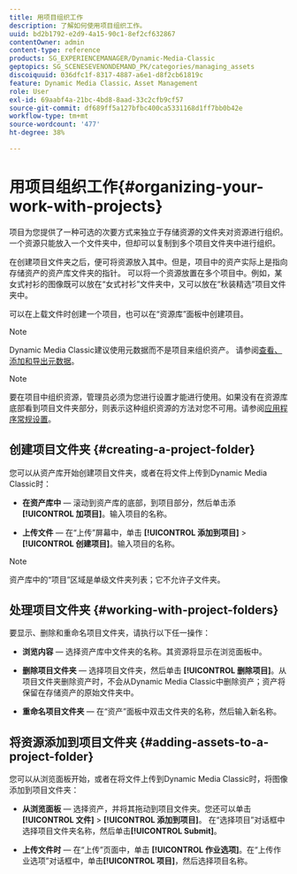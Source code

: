 ```yaml
---
title: 用项目组织工作
description: 了解如何使用项目组织工作。
uuid: bd2b1792-e2d9-4a15-90c1-8ef2cf632867
contentOwner: admin
content-type: reference
products: SG_EXPERIENCEMANAGER/Dynamic-Media-Classic
geptopics: SG_SCENESEVENONDEMAND_PK/categories/managing_assets
discoiquuid: 036dfc1f-8317-4887-a6e1-d8f2cb61819c
feature: Dynamic Media Classic，Asset Management
role: User
exl-id: 69aabf4a-21bc-4bd8-8aad-33c2cfb9cf57
source-git-commit: df689ff5a127bfbc400ca5331168d1ff7bb0b42e
workflow-type: tm+mt
source-wordcount: '477'
ht-degree: 38%

---
```


# 用项目组织工作{#organizing-your-work-with-projects}

项目为您提供了一种可选的次要方式来独立于存储资源的文件夹对资源进行组织。一个资源只能放入一个文件夹中，但却可以复制到多个项目文件夹中进行组织。

在创建项目文件夹之后，便可将资源放入其中。但是，项目中的资产实际上是指向存储资产的资产库文件夹的指针。 可以将一个资源放置在多个项目中。例如，某女式衬衫的图像既可以放在“女式衬衫”文件夹中，又可以放在“秋装精选”项目文件夹中。

可以在上载文件时创建一个项目，也可以在“资源库”面板中创建项目。

>[!NOTE]
>
>Dynamic Media Classic建议使用元数据而不是项目来组织资产。 请参阅[查看、添加和导出元数据](viewing-adding-exporting-metadata.md)。

>[!NOTE]
>
>要在项目中组织资源，管理员必须为您进行设置才能进行使用。如果没有在资源库底部看到项目文件夹部分，则表示这种组织资源的方法对您不可用。请参阅[应用程序常规设置](application-setup.md#general-settings)。

## 创建项目文件夹 {#creating-a-project-folder}

您可以从资产库开始创建项目文件夹，或者在将文件上传到Dynamic Media Classic时：

* **在资产库中**  — 滚动到资产库的底部，到项目部分，然后单击添 **[!UICONTROL 加项目]**。输入项目的名称。

* **上传文件**  — 在“上传”屏幕中，单击 **[!UICONTROL 添加到项目]**  >  **[!UICONTROL 创建项目]**。输入项目的名称。

>[!NOTE]
>
>资产库中的“项目”区域是单级文件夹列表；它不允许子文件夹。

## 处理项目文件夹 {#working-with-project-folders}

要显示、删除和重命名项目文件夹，请执行以下任一操作：

* **浏览内容**  — 选择资产库中文件夹的名称。其资源将显示在浏览面板中。

* **删除项目文件夹**  — 选择项目文件夹，然后单击 **[!UICONTROL 删除项目]**。从项目文件夹删除资产时，不会从Dynamic Media Classic中删除资产；资产将保留在存储资产的原始文件夹中。

* **重命名项目文件夹**  — 在“资产”面板中双击文件夹的名称，然后输入新名称。

## 将资源添加到项目文件夹 {#adding-assets-to-a-project-folder}

您可以从浏览面板开始，或者在将文件上传到Dynamic Media Classic时，将图像添加到项目文件夹：

* **从浏览面板**  — 选择资产，并将其拖动到项目文件夹。您还可以单击&#x200B;**[!UICONTROL 文件]** > **[!UICONTROL 添加到项目]**。 在“选择项目”对话框中选择项目文件夹名称，然后单击&#x200B;**[!UICONTROL Submit]**。

* **上传文件时**  — 在“上传”页面中，单击 **[!UICONTROL 作业选项]**。在“上传作业选项”对话框中，单击&#x200B;**[!UICONTROL 项目]**，然后选择项目名称。

